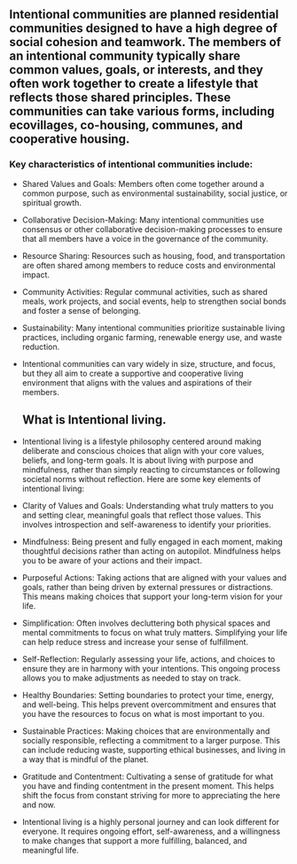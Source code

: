 ## Intentional communities are planned residential communities designed to have a high degree of social cohesion and teamwork. The members of an intentional community typically share common values, goals, or interests, and they often work together to create a lifestyle that reflects those shared principles. These communities can take various forms, including ecovillages, co-housing, communes, and cooperative housing.

### Key characteristics of intentional communities include:

* Shared Values and Goals: Members often come together around a common purpose, such as environmental sustainability, social justice, or spiritual growth.

* Collaborative Decision-Making: Many intentional communities use consensus or other collaborative decision-making processes to ensure that all members have a voice in the governance of the community.

* Resource Sharing: Resources such as housing, food, and transportation are often shared among members to reduce costs and environmental impact.

* Community Activities: Regular communal activities, such as shared meals, work projects, and social events, help to strengthen social bonds and foster a sense of belonging.

* Sustainability: Many intentional communities prioritize sustainable living practices, including organic farming, renewable energy use, and waste reduction.

* Intentional communities can vary widely in size, structure, and focus, but they all aim to create a supportive and cooperative living environment that aligns with the values and aspirations of their members.
  ## What is Intentional living. 

* Intentional living is a lifestyle philosophy centered around making deliberate and conscious choices that align with your core values, beliefs, and long-term goals. It is about living with purpose and mindfulness, rather than simply reacting to circumstances or following societal norms without reflection. Here are some key elements of intentional living:

* Clarity of Values and Goals: Understanding what truly matters to you and setting clear, meaningful goals that reflect those values. This involves introspection and self-awareness to identify your priorities.

* Mindfulness: Being present and fully engaged in each moment, making thoughtful decisions rather than acting on autopilot. Mindfulness helps you to be aware of your actions and their impact.

* Purposeful Actions: Taking actions that are aligned with your values and goals, rather than being driven by external pressures or distractions. This means making choices that support your long-term vision for your life.

* Simplification: Often involves decluttering both physical spaces and mental commitments to focus on what truly matters. Simplifying your life can help reduce stress and increase your sense of fulfillment.

* Self-Reflection: Regularly assessing your life, actions, and choices to ensure they are in harmony with your intentions. This ongoing process allows you to make adjustments as needed to stay on track.

* Healthy Boundaries: Setting boundaries to protect your time, energy, and well-being. This helps prevent overcommitment and ensures that you have the resources to focus on what is most important to you.

* Sustainable Practices: Making choices that are environmentally and socially responsible, reflecting a commitment to a larger purpose. This can include reducing waste, supporting ethical businesses, and living in a way that is mindful of the planet.

* Gratitude and Contentment: Cultivating a sense of gratitude for what you have and finding contentment in the present moment. This helps shift the focus from constant striving for more to appreciating the here and now.

* Intentional living is a highly personal journey and can look different for everyone. It requires ongoing effort, self-awareness, and a willingness to make changes that support a more fulfilling, balanced, and meaningful life.
